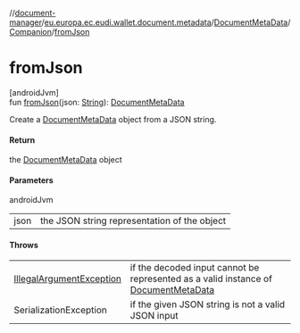 //[document-manager](../../../../index.md)/[eu.europa.ec.eudi.wallet.document.metadata](../../index.md)/[DocumentMetaData](../index.md)/[Companion](index.md)/[fromJson](from-json.md)

# fromJson

[androidJvm]\
fun [fromJson](from-json.md)(json: [String](https://kotlinlang.org/api/latest/jvm/stdlib/kotlin-stdlib/kotlin/-string/index.html)): [DocumentMetaData](../index.md)

Create a [DocumentMetaData](../index.md) object from a JSON string.

#### Return

the [DocumentMetaData](../index.md) object

#### Parameters

androidJvm

| | |
|---|---|
| json | the JSON string representation of the object |

#### Throws

| | |
|---|---|
| [IllegalArgumentException](https://kotlinlang.org/api/latest/jvm/stdlib/kotlin-stdlib/kotlin/-illegal-argument-exception/index.html) | if the decoded input cannot be represented as a valid instance of [DocumentMetaData](../index.md) |
| SerializationException | if the given JSON string is not a valid JSON input |
